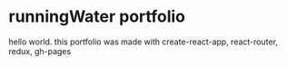 # runningWater portfolio

hello world. this portfolio was made with create-react-app, react-router, redux, gh-pages

